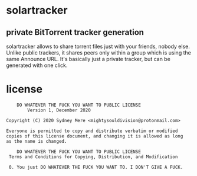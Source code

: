 # solartracker
private BitTorrent tracker generation
---

solartracker allows to share torrent files just with your friends, nobody else. Unlike public trackers, it shares peers only within a group which is using the same Announce URL. It's basically just a private tracker, but can be generated with one click.

# license
```
	DO WHATEVER THE FUCK YOU WANT TO PUBLIC LICENSE
		Version 1, December 2020

Copyright (C) 2020 Sydney Mere <mightysouldivision@protonmail.com>

Everyone is permitted to copy and distribute verbatim or modified
copies of this license document, and changing it is allowed as long
as the name is changed.

	DO WHATEVER THE FUCK YOU WANT TO PUBLIC LICENSE
 Terms and Conditions for Copying, Distribution, and Modification
 
 0. You just DO WHATEVER THE FUCK YOU WANT TO. I DON'T GIVE A FUCK.
 ```
